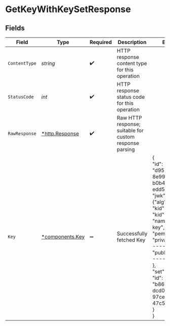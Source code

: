 # GetKeyWithKeySetResponse


## Fields

| Field                                                                                                                                                                                                                                                           | Type                                                                                                                                                                                                                                                            | Required                                                                                                                                                                                                                                                        | Description                                                                                                                                                                                                                                                     | Example                                                                                                                                                                                                                                                         |
| --------------------------------------------------------------------------------------------------------------------------------------------------------------------------------------------------------------------------------------------------------------- | --------------------------------------------------------------------------------------------------------------------------------------------------------------------------------------------------------------------------------------------------------------- | --------------------------------------------------------------------------------------------------------------------------------------------------------------------------------------------------------------------------------------------------------------- | --------------------------------------------------------------------------------------------------------------------------------------------------------------------------------------------------------------------------------------------------------------- | --------------------------------------------------------------------------------------------------------------------------------------------------------------------------------------------------------------------------------------------------------------- |
| `ContentType`                                                                                                                                                                                                                                                   | *string*                                                                                                                                                                                                                                                        | :heavy_check_mark:                                                                                                                                                                                                                                              | HTTP response content type for this operation                                                                                                                                                                                                                   |                                                                                                                                                                                                                                                                 |
| `StatusCode`                                                                                                                                                                                                                                                    | *int*                                                                                                                                                                                                                                                           | :heavy_check_mark:                                                                                                                                                                                                                                              | HTTP response status code for this operation                                                                                                                                                                                                                    |                                                                                                                                                                                                                                                                 |
| `RawResponse`                                                                                                                                                                                                                                                   | [*http.Response](https://pkg.go.dev/net/http#Response)                                                                                                                                                                                                          | :heavy_check_mark:                                                                                                                                                                                                                                              | Raw HTTP response; suitable for custom response parsing                                                                                                                                                                                                         |                                                                                                                                                                                                                                                                 |
| `Key`                                                                                                                                                                                                                                                           | [*components.Key](../../models/components/key.md)                                                                                                                                                                                                               | :heavy_minus_sign:                                                                                                                                                                                                                                              | Successfully fetched Key                                                                                                                                                                                                                                        | {<br/>"id": "d958f66b-8e99-44d2-b0b4-edd5bbf24658",<br/>"jwk": "{\"alg\":\"RSA\",  \"kid\": \"42\",  ...}",<br/>"kid": "42",<br/>"name": "a-key",<br/>"pem": {<br/>"private_key": "-----BEGIN",<br/>"public_key": "-----BEGIN"<br/>},<br/>"set": {<br/>"id": "b86b331c-dcd0-4b3e-97ce-47c5a9543031"<br/>}<br/>} |